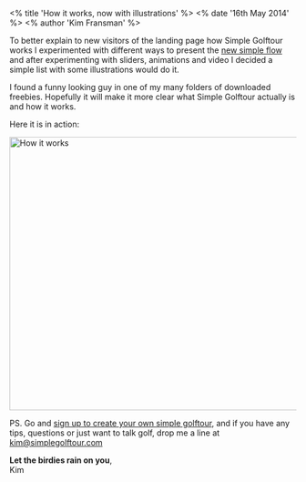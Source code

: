 <% title 'How it works, now with illustrations' %>
<% date '16th May 2014' %>
<% author 'Kim Fransman' %>


To better explain to new visitors of the landing page how Simple Golftour works I experimented with different ways to present the [new simple flow](http://blog.simplegolftour.com/new-simple-flow-for-league-management) and after experimenting with sliders, animations and video I decided a simple list with some illustrations would do it.

I found a funny looking guy in one of my many folders of downloaded freebies. Hopefully it will make it more clear what Simple Golftour actually is and how it works.

Here it is in action:

<img alt="How it works" src="https://s3-eu-west-1.amazonaws.com/kimfransman/how_it_works.gif" width="600" height="480" />

PS. Go and [sign up to create your own simple golftour](http://www.simplegolftour.com?utm_source=article_wrap "Simple Golftour"), and if you have any tips, questions or just want to talk golf, drop me a line at [kim@simplegolftour.com](mailto:kim@simplegolftour.com "Kim Fransman")

**Let the birdies rain on you**,<br />Kim
